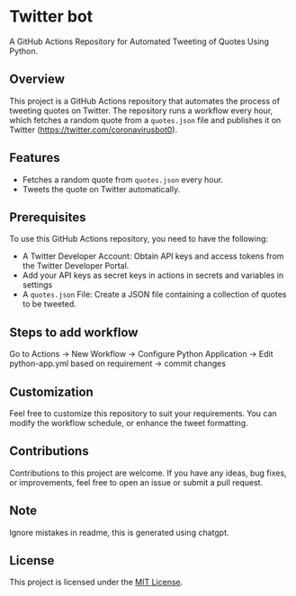 # Twitter bot

A GitHub Actions Repository for Automated Tweeting of Quotes Using Python.

## Overview

This project is a GitHub Actions repository that automates the process of tweeting quotes on Twitter. The repository runs a workflow every hour, which fetches a random quote from a `quotes.json` file and publishes it on Twitter (https://twitter.com/coronavirusbot0).

## Features

- Fetches a random quote from `quotes.json` every hour.
- Tweets the quote on Twitter automatically.

## Prerequisites

To use this GitHub Actions repository, you need to have the following:

- A Twitter Developer Account: Obtain API keys and access tokens from the Twitter Developer Portal.
- Add your API keys as secret keys in actions in secrets and variables in settings
- A `quotes.json` File: Create a JSON file containing a collection of quotes to be tweeted.

## Steps to add workflow
Go to Actions -> New Workflow -> Configure Python Application -> Edit python-app.yml based on requirement -> commit changes

## Customization

Feel free to customize this repository to suit your requirements. You can modify the workflow schedule, or enhance the tweet formatting.

## Contributions

Contributions to this project are welcome. If you have any ideas, bug fixes, or improvements, feel free to open an issue or submit a pull request.

## Note

Ignore mistakes in readme, this is generated using chatgpt.

## License

This project is licensed under the [MIT License](LICENSE).

